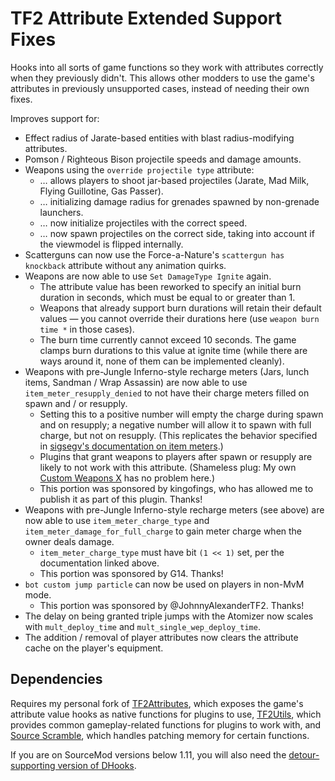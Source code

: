 # TF2 Attribute Extended Support Fixes

Hooks into all sorts of game functions so they work with attributes correctly when they
previously didn't.  This allows other modders to use the game's attributes in previously
unsupported cases, instead of needing their own fixes.

Improves support for:

- Effect radius of Jarate-based entities with blast radius-modifying attributes.
- Pomson / Righteous Bison projectile speeds and damage amounts.
- Weapons using the `override projectile type` attribute:
  - &hellip; allows players to shoot jar-based projectiles (Jarate, Mad Milk,
  Flying Guillotine, Gas Passer).
  - &hellip; initializing damage radius for grenades spawned by non-grenade launchers.
  - &hellip; now initialize projectiles with the correct speed.
  - &hellip; now spawn projectiles on the correct side, taking into account if the viewmodel is
  flipped internally.
- Scatterguns can now use the Force-a-Nature's `scattergun has knockback` attribute without any
animation quirks.
- Weapons are now able to use `Set DamageType Ignite` again.
  - The attribute value has been reworked to specify an initial burn duration in seconds, which
  must be equal to or greater than 1.
  - Weapons that already support burn durations will retain their default values &mdash; you
  cannot override their durations here (use `weapon burn time *` in those cases).
  - The burn time currently cannot exceed 10 seconds.  The game clamps burn durations to this
  value at ignite time (while there are ways around it, none of them can be implemented
  cleanly).
- Weapons with pre-Jungle Inferno-style recharge meters (Jars, lunch items, Sandman / Wrap
Assassin) are now able to use `item_meter_resupply_denied` to not have their charge meters
filled on spawn and / or resupply.
  - Setting this to a positive number will empty the charge during spawn and on resupply; a
  negative number will allow it to spawn with full charge, but not on resupply.  (This
  replicates the behavior specified in [sigsegv's documentation on item meters][].)
  - Plugins that grant weapons to players after spawn or resupply are likely to not work with
  this attribute.  (Shameless plug:  My own [Custom Weapons X][] has no problem here.)
  - This portion was sponsored by kingofings, who has allowed me to publish it as part of this
  plugin.  Thanks!
- Weapons with pre-Jungle Inferno-style recharge meters (see above) are now able to use
`item_meter_charge_type` and `item_meter_damage_for_full_charge` to gain meter charge when the
owner deals damage.
  - `item_meter_charge_type` must have bit `(1 << 1)` set, per the documentation linked above.
  - This portion was sponsored by G14.  Thanks!
- `bot custom jump particle` can now be used on players in non-MvM mode.
  - This portion was sponsored by @JohnnyAlexanderTF2.  Thanks!
- The delay on being granted triple jumps with the Atomizer now scales with `mult_deploy_time`
and `mult_single_wep_deploy_time`.
- The addition / removal of player attributes now clears the attribute cache on the player's
equipment.

## Dependencies

Requires my personal fork of [TF2Attributes][], which exposes the game's attribute value hooks
as native functions for plugins to use, [TF2Utils][], which provides common gameplay-related
functions for plugins to work with, and [Source Scramble][], which handles patching memory for
certain functions.

If you are on SourceMod versions below 1.11, you will also need the
[detour-supporting version of DHooks][dynhooks].

[TF2Attributes]: https://github.com/nosoop/tf2attributes
[TF2Utils]: https://github.com/nosoop/SM-TFUtils
[dynhooks]: https://forums.alliedmods.net/showpost.php?p=2588686&postcount=589
[sigsegv's documentation on item meters]: https://gist.github.com/sigsegv-mvm/43e76b30cedca0717e88988ac9172526
[Custom Weapons X]: https://github.com/nosoop/SM-TFCustomWeaponsX
[Source Scramble]: https://github.com/nosoop/SMExt-SourceScramble
